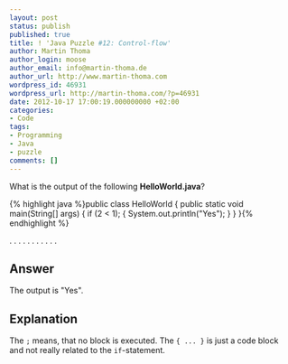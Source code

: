 ```yaml
---
layout: post
status: publish
published: true
title: ! 'Java Puzzle #12: Control-flow'
author: Martin Thoma
author_login: moose
author_email: info@martin-thoma.de
author_url: http://www.martin-thoma.com
wordpress_id: 46931
wordpress_url: http://martin-thoma.com/?p=46931
date: 2012-10-17 17:00:19.000000000 +02:00
categories:
- Code
tags:
- Programming
- Java
- puzzle
comments: []
---
```

What is the output of the following <strong>HelloWorld.java</strong>?

{% highlight java %}public class HelloWorld {
    public static void main(String[] args) {
        if (2 < 1); {
            System.out.println("Yes");
        }
    }
}{% endhighlight %}

.
.
.
.
.
.
.
.
.
.
.

<h2>Answer</h2>
The output is "Yes". 

<h2>Explanation</h2>
The <code>;</code> means, that no block is executed. The <code>{ ... }</code> is just a code block and not really related to the <code>if</code>-statement.
